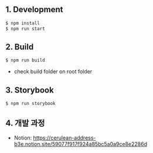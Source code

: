 ## 1. Development

```bash
$ npm install
$ npm run start
```

## 2. Build

```bash
$ npm run build
```

- check build folder on root folder

## 3. Storybook

```bash
$ npm run storybook
```

## 4. 개발 과정

- Notion: https://cerulean-address-b3e.notion.site/59077f917f924a85bc5a0a9ce8e2286d

